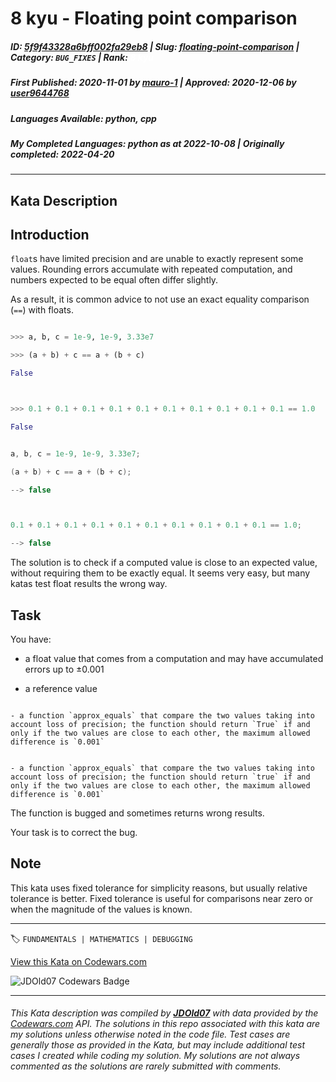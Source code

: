 # 8 kyu - Floating point comparison

##### **ID**: [5f9f43328a6bff002fa29eb8](https://www.codewars.com/kata/5f9f43328a6bff002fa29eb8) | **Slug**: [floating-point-comparison](https://www.codewars.com/kata/5f9f43328a6bff002fa29eb8) | **Category**: `BUG_FIXES` | **Rank**: <span style="color:white">8 kyu</span>

##### **First Published**: 2020-11-01 ***by*** [mauro-1](https://www.codewars.com/users/mauro-1) | **Approved**: 2020-12-06 ***by*** [user9644768](https://www.codewars.com/users/user9644768)

##### **Languages Available**: python, cpp

##### **My Completed Languages**: python ***as at*** 2022-10-08 | **Originally completed**: 2022-04-20

---

## Kata Description


## Introduction



`float`s have limited precision and are unable to exactly represent some values. Rounding errors accumulate with repeated computation, and numbers expected to be equal often differ slightly.



As a result, it is common advice to not use an exact equality comparison (`==`) with floats.



```python

>>> a, b, c = 1e-9, 1e-9, 3.33e7

>>> (a + b) + c == a + (b + c)

False



>>> 0.1 + 0.1 + 0.1 + 0.1 + 0.1 + 0.1 + 0.1 + 0.1 + 0.1 + 0.1 == 1.0

False

```

```cpp

a, b, c = 1e-9, 1e-9, 3.33e7;

(a + b) + c == a + (b + c);

--> false



0.1 + 0.1 + 0.1 + 0.1 + 0.1 + 0.1 + 0.1 + 0.1 + 0.1 + 0.1 == 1.0;

--> false

```



The solution is to check if a computed value is close to an expected value, without requiring them to be exactly equal. It seems very easy, but many katas test float results the wrong way.





## Task



You have:

- a float value that comes from a computation and may have accumulated errors up to ±0.001

- a reference value



```if:python

- a function `approx_equals` that compare the two values taking into account loss of precision; the function should return `True` if and only if the two values are close to each other, the maximum allowed difference is `0.001`

```

```if:cpp

- a function `approx_equals` that compare the two values taking into account loss of precision; the function should return `true` if and only if the two values are close to each other, the maximum allowed difference is `0.001`

```



The function is bugged and sometimes returns wrong results.



Your task is to correct the bug.





## Note



This kata uses fixed tolerance for simplicity reasons, but usually relative tolerance is better. Fixed tolerance is useful for comparisons near zero or when the magnitude of the values is known.



---


🏷 `FUNDAMENTALS | MATHEMATICS | DEBUGGING`


[View this Kata on Codewars.com](https://www.codewars.com/kata/5f9f43328a6bff002fa29eb8)

![](https://www.codewars.com/users/jdold07/badges/large "JDOld07 Codewars Badge")

---

###### *This Kata description was compiled by [**JDOld07**](https://tpstech.dev) with data provided by the [Codewars.com](https://www.codewars.com) API.  The solutions in this repo associated with this kata are my solutions unless otherwise noted in the code file.  Test cases are generally those as provided in the Kata, but may include additional test cases I created while coding my solution.  My solutions are not always commented as the solutions are rarely submitted with comments.*
